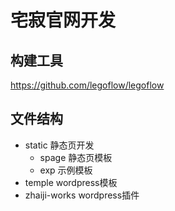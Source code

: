 # 宅寂官网开发

## 构建工具
https://github.com/legoflow/legoflow

## 文件结构
- static 静态页开发
  - spage 静态页模板
  - exp 示例模板
- temple wordpress模板
- zhaiji-works wordpress插件